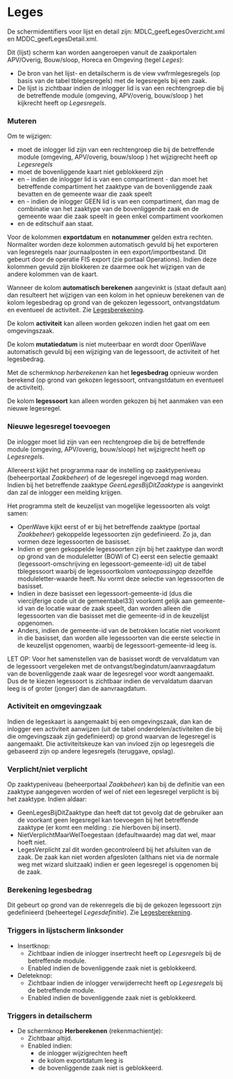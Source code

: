 # Leges

De schermidentifiers voor lijst en detail zijn: MDLC_geefLegesOverzicht.xml en MDDC_geefLegesDetail.xml.

Dit (lijst) scherm kan worden aangeroepen vanuit de zaakportalen APV/Overig, Bouw/sloop, Horeca en Omgeving (tegel _Leges_):

- De bron van het lijst- en detailscherm is de view vwfrmlegesregels (op basis van de tabel tblegesregels) met de legesregels bij een zaak.
- De lijst is zichtbaar indien de inlogger lid is van een rechtengroep die bij de betreffende module (omgeving, APV/overig, bouw/sloop ) het kijkrecht heeft op _Legesregels_.

### Muteren

Om te wijzigen:

- moet de inlogger lid zijn van een rechtengroep die bij de betreffende module (omgeving, APV/overig, bouw/sloop ) het wijzigrecht heeft op _Legesregels_
- moet de bovenliggende kaart niet geblokkeerd zijn
- en - indien de inlogger lid is van een compartiment - dan moet het betreffende compartiment het zaaktype van de bovenliggende zaak bevatten en de gemeente waar die zaak speelt
- en - indien de inlogger GEEN lid is van een compartiment, dan mag de combinatie van het zaaktype van de bovenliggende zaak en de gemeente waar die zaak speelt in geen enkel compartiment voorkomen
- en de editschuif aan staat.

Voor de kolommen **exportdatum** en **notanummer** gelden extra rechten. Normaliter worden deze kolommen automatisch gevuld bij het exporteren van legesregels naar journaalposten in een export/importbestand. Dit gebeurt door de operatie FIS export (zie portaal Operations). Indien deze kolommen gevuld zijn blokkeren ze daarmee ook het wijzigen van de andere kolommen van de kaart.

Wanneer de kolom **automatisch berekenen** aangevinkt is (staat default aan) dan resulteert het wijzigen van een kolom in het opnieuw berekenen van de kolom legesbedrag op grond van de gekozen legessoort, ontvangstdatum en eventueel de activiteit. Zie [Legesberekening](../programmablokken/legesberekening.md).

De kolom **activiteit** kan alleen worden gekozen indien het gaat om een omgevingszaak.

De kolom **mutatiedatum** is niet muteerbaar en wordt door OpenWave automatisch gevuld bij een wijziging van de legessoort, de activiteit of het legesbedrag.

Met de schermknop _herberekenen_ kan het **legesbedrag** opnieuw worden berekend (op grond van gekozen legessoort, ontvangstdatum en eventueel de activiteit).

De kolom **legessoort** kan alleen worden gekozen bij het aanmaken van een nieuwe legesregel.

### Nieuwe legesregel toevoegen

De inlogger moet lid zijn van een rechtengroep die bij de betreffende module (omgeving, APV/overig, bouw/sloop) het wijzigrecht heeft op _Legesregels_.

Allereerst kijkt het programma naar de instelling op zaaktypeniveau (beheerportaal _Zaakbeheer_) of de legesregel ingevoegd mag worden. Indien bij het betreffende zaaktype _GeenLegesBijDitZaaktype_ is aangevinkt dan zal de inlogger een melding krijgen.

Het programma stelt de keuzelijst van mogelijke legessoorten als volgt samen:

- OpenWave kijkt eerst of er bij het betreffende zaaktype (portaal _Zaakbeheer_) gekoppelde legessoorten zijn gedefinieerd. Zo ja, dan vormen deze legessoorten de basisset.
- Indien er geen gekoppelde legessoorten zijn bij het zaaktype dan wordt op grond van de moduleletter (BOWI of C) eerst een selectie gemaakt (legessoort-omschrijving en legessoort-gemeente-id) uit de tabel tblegessoort waarbij de legessoortkolom _vantoepassingop_ dezelfde moduleletter-waarde heeft. Nu vormt deze selectie van legessoorten de basisset.
- Indien in deze basisset een legessoort-gemeente-id (dus die viercijferige code uit de gemeentabel33) voorkomt gelijk aan gemeente-id van de locatie waar de zaak speelt, dan worden alleen die legessoorten van die basisset met die gemeente-id in de keuzelijst opgenomen.
- Anders, indien de gemeente-id van de betrokken locatie niet voorkomt in die basisset, dan worden alle legessoorten van die eerste selectie in de keuzelijst opgenomen, waarbij de legessoort-gemeente-id leeg is.

LET OP: Voor het samenstellen van de basisset wordt de vervaldatum van de legessoort vergeleken met de ontvangst/begindatum/aanvraagdatum van de bovenliggende zaak waar de legesregel voor wordt aangemaakt. Dus de te kiezen legessoort is zichtbaar indien de vervaldatum daarvan leeg is of groter (jonger) dan de aanvraagdatum.

### Activiteit en omgevingzaak

Indien de legeskaart is aangemaakt bij een omgevingszaak, dan kan de inlogger een activiteit aanwijzen (uit de tabel onderdelen/activiteiten die bij die omgevingszaak zijn gedefinieerd) op grond waarvan de legesregel is aangemaakt. Die activiteitskeuze kan van invloed zijn op legesregels die gebaseerd zijn op andere legesregels (teruggave, opslag).

### Verplicht/niet verplicht

Op zaaktypeniveau (beheerportaal _Zaakbeheer_) kan bij de definitie van een zaaktype aangegeven worden of wel of niet een legesregel verplicht is bij het zaaktype.
Indien aldaar:

- GeenLegesBijDitZaaktype dan heeft dat tot gevolg dat de gebruiker aan de voorkant geen legesregel kan toevoegen bij het betreffende zaaktype (er komt een melding : zie hierboven bij insert).
- NietVerplichtMaarWelToegestaan (defaultwaarde) mag dat wel, maar hoeft niet.
- LegesVerplicht zal dit worden gecontroleerd bij het afsluiten van de zaak. De zaak kan niet worden afgesloten (althans niet via de normale weg met wizard sluitzaak) indien er geen legesregel is opgenomen bij de zaak.

### Berekening legesbedrag

Dit gebeurt op grond van de rekenregels die bij de gekozen legessoort zijn gedefinieerd (beheertegel _Legesdefinitie_). Zie [Legesberekening](../programmablokken/legesberekening.md).

### Triggers in lijstscherm linksonder

- Insertknop:
  - Zichtbaar indien de inlogger insertrecht heeft op _Legesregels_ bij de betreffende module.
  - Enabled indien de bovenliggende zaak niet is geblokkeerd.
- Deleteknop:
  - Zichtbaar indien de inlogger verwijderrecht heeft op _Legesregels_ bij de betreffende module.
  - Enabled indien de bovenliggende zaak niet is geblokkeerd.

### Triggers in detailscherm

- De schermknop **Herberekenen** (rekenmachientje):
  - Zichtbaar altijd.
  - Enabled indien:
    - de inlogger wijzigrechten heeft
    - de kolom exportdatum leeg is
    - de bovenliggende zaak niet is geblokkeerd.

